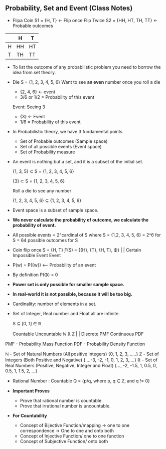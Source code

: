 ## Probability, Set and Event (Class Notes)
- Flipa Coin
  S1 = {H, T} <- Flip once
  Flip Twice
  S2 = {HH, HT, TH, TT} <- Probable outcomes

|     | H   | T   |
|-----|-----|-----|
| H   | HH  | HT  |
| T   | TH  | TT  |


  
- To list the outcome of any probabilistic problem you need to borrow the idea from set theory.
- Die
  S = {1, 2, 3, 4, 5, 6}
  Want to see **an even** number once you roll a die
  - {2, 4, 6} <- event
  - 3/6 or 1/2 = Probability of this event
 
  Event: Seeing 3
  - {3} <- Event
  - 1/6 = Probability of this event
  
- In Probabilistic theory, we have 3 fundamental points
  - Set of Probable outcomes (Sample space)
  - Set of all possible events (Event space)
  - Set of Probability measure
- An event is nothing but a set, and it is a subset of the initial set.

   {1, 3, 5} ⊂ S = {1, 2, 3, 4, 5, 6}

   {3} ⊂ S = {1, 2, 3, 4, 5, 6}

   Roll a die to see any number

    {1, 2, 3, 4, 5, 6} ⊆ {1, 2, 3, 4, 5, 6}
  
- Event space is a subset of sample space.
- **We never calculate the probability of outcome, we calculate the probability of event.**
- All possible events = 2^cardinal of S where S = {1,2, 3, 4, 5, 6}
                      = 2^6 for S
                      = 64 possible outcomes for S
- Coin flip once
     S = {H, T}
     Ƒ(S) = {{H}, {T}, {H, T}, Φ}
                         |     |
                      Certain  Impossible
                      Event   Event
-  P(w) = P({w}) <-- Probability of an event

- By definition P(Φ) = 0
- **Power set is only possible for smaller sample space.**
- **In real-world it is not possible, because it will be too big.**
- Cardinality: number of elements in a set.
- Set of Integer, Real number and Float all are infinite.

  S ⊆ [0, 1] ∈ ℝ

  Countable              Uncountable
     ℕ                       ℝ
     ℤ 
     |                       |
Discrete PMF            Continuous PDF

PMF - Probability Mass Function
PDF - Probability Density Function

ℕ - Set of Natural Numbers (All positive Integers) {0, 1, 2, 3, .....}
ℤ - Set of Integers (Both Positive and Negative) {....-3, -2, -1, 0, 1, 2, 3,....}
ℝ - Set of Real Numbers (Positive, Negative, Integer and Float) {..., -2, -1.5, 1, 0.5, 0, 0.5, 1, 1.5, 2, ...}

- Rational Number : Countable
    Q = {p/q, where p, q ∈ ℤ, and q != 0}

- **Important Proves**
  - Prove that rational number is countable.
  - Prove that irrational number is uncountable.

- **For Countability**
  - Concept of Bijective Function/mapping -> one to one correspondence -> One to one and onto both
  - Concept of Injective Function/ one to one function
  - Concept of Subjective Function/ onto both
  

  
